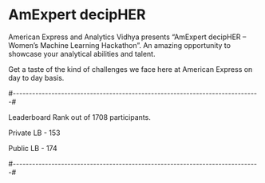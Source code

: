 # AmExpert decipHER

American Express and Analytics Vidhya presents “AmExpert decipHER – Women’s Machine Learning Hackathon”. An amazing opportunity to showcase your analytical abilities and talent.

 Get a taste of the kind of challenges we face here at American Express on day to day basis.
 
 #-----------------------------------------------------------------------------#
 
 Leaderboard Rank out of 1708 participants.
 
 Private LB - 153
 
 Public LB - 174
 
 #-----------------------------------------------------------------------------#
 
 
 
